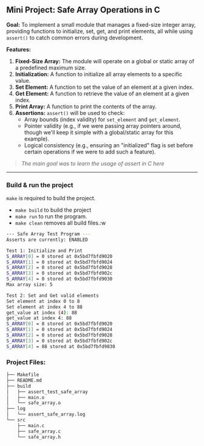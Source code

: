 ## Mini Project: Safe Array Operations in C

**Goal:** To implement a small module that manages a fixed-size integer array, providing functions to initialize, set, get, and print elements, all while using `assert()` to catch common errors during development.

**Features:**

1.  **Fixed-Size Array:** The module will operate on a global or static array of a predefined maximum size.
2.  **Initialization:** A function to initialize all array elements to a specific value.
3.  **Set Element:** A function to set the value of an element at a given index.
4.  **Get Element:** A function to retrieve the value of an element at a given index.
5.  **Print Array:** A function to print the contents of the array.
6.  **Assertions:** `assert()` will be used to check:
    * Array bounds (index validity) for `set_element` and `get_element`.
    * Pointer validity (e.g., if we were passing array pointers around, though we'll keep it simple with a global/static array for this example).
    * Logical consistency (e.g., ensuring an "initialized" flag is set before certain operations if we were to add such a feature).

>_The main goal was to learn the usage of assert in C here_

---

### Build & run the project

`make` is required to build the project.
- `make build` to build the project
- `make run` to run the program.
- `make clean` removes all build files.:w

```bash
--- Safe Array Test Program ---
Asserts are currently: ENABLED

Test 1: Initialize and Print
S_ARRAY[0] = 0 stored at 0x5bd7fbfd9020
S_ARRAY[1] = 0 stored at 0x5bd7fbfd9024
S_ARRAY[2] = 0 stored at 0x5bd7fbfd9028
S_ARRAY[3] = 0 stored at 0x5bd7fbfd902c
S_ARRAY[4] = 0 stored at 0x5bd7fbfd9030
Max array size: 5

Test 2: Set and Get valid elements
Set element at index 0 to 8
Set element at index 4 to 88
get_value at index (4): 88
get_value at index 4: 88
S_ARRAY[0] = 8 stored at 0x5bd7fbfd9020
S_ARRAY[1] = 0 stored at 0x5bd7fbfd9024
S_ARRAY[2] = 0 stored at 0x5bd7fbfd9028
S_ARRAY[3] = 0 stored at 0x5bd7fbfd902c
S_ARRAY[4] = 88 stored at 0x5bd7fbfd9030
```
### Project Files:

```bash
├── Makefile
├── README.md
├── build
│   ├── assert_test_safe_array
│   ├── main.o
│   └── safe_array.o
├── log
│   └── assert_safe_array.log
└── src
    ├── main.c
    ├── safe_array.c
    └── safe_array.h
```
